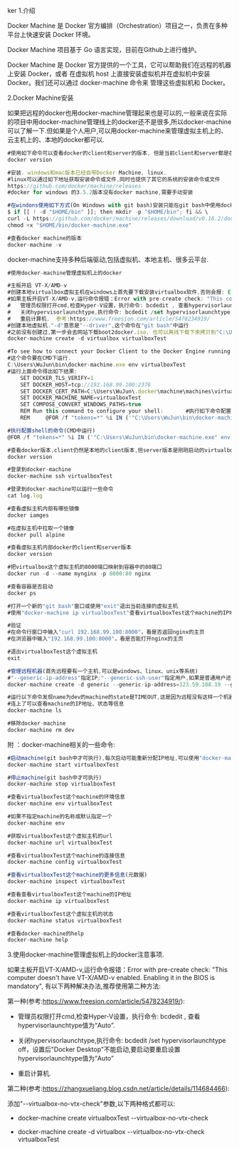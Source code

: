 

 ker 1.介绍

Docker Machine 是 Docker 官⽅编排（Orchestration）项⽬之⼀，负责在多种平台上快速安装 Docker 环境。 

Docker Machine 项⽬基于 Go 语⾔实现，⽬前在Github上进⾏维护。 

Docker Machine 是 Docker 官⽅提供的⼀个⼯具，它可以帮助我们在远程的机器上安装 Docker，或者 在虚拟机 host 上直接安装虚拟机并在虚拟机中安装 Docker。我们还可以通过 docker-machine 命令来 管理这些虚拟机和 Docker。



2.Docker Machine安装

如果把远程的docker也用docker-machine管理起来也是可以的,一般来说在实际的项目中用docker-machine管理线上的docker还不是很多,所以docker-machine可以了解一下.但如果是个人用户,可以用docker-machine来管理虚拟主机上的、云主机上的、本地的docker都可以.



```javascript
#使用如下命令可以查看docker的client和server的版本, 但是当前client和server都是在本地,但是可以把server改为远程主机.
docker version

#安装. windows和mac版本已经自带Docker Machine, linux.  
#linux可以通过如下地址获取安装命令或文件,同时也提供了其它的系统的安装命令或文件
https://github.com/docker/machine/releases
#docker for windows 的3.5.2版本没有docker machine,需要手动安装

#在windons使用如下方式(On Windows with git bash)安装只能在git bash中使用docker-machine命令
$ if [[ ! -d "$HOME/bin" ]]; then mkdir -p "$HOME/bin"; fi && \
curl -L https://github.com/docker/machine/releases/download/v0.16.2/docker-machine-Windows-x86_64.exe > "$HOME/bin/docker-machine.exe" && \
chmod +x "$HOME/bin/docker-machine.exe" 

#查看docker machine的版本
docker-machine -v

```





docker-machine支持多种后端驱动,包括虚拟机、本地主机、很多云平台.

```javascript
#使用docker-machine管理虚拟机上的docker

#主板开启 VT-X/AMD-v
#创建本地virtualbox虚拟主机在windows上首先要下载安装virtualbox软件,否则会报: Error with pre-create check: "VBoxManage not found. Make sure VirtualBox is installed and VBoxManage is in the path"
#如果主板开启VT-X/AMD-v,运行命令报错：Error with pre-create check: "This computer doesn't have VT-X/AMD-v enabled. Enabling it in the BIOS is mandatory"
#	管理员权限打开cmd,检查Hyper-V设置，执行命令: bcdedit , 查看hypervisorlaunchtype值为“Auto”
#	关闭hypervisorlaunchtype,执行命令: bcdedit /set hypervisorlaunchtype off，设置后"Docker Desktop"不能启动,要启动要重启设置hypervisorlaunchtype值为“Auto”
#	重启计算机.  参考:https://www.freesion.com/article/5478234919/
#创建本地虚拟机."-d"意思是"--driver",这个命令在"git bash"中运行
#之前没有创建过,第一步会去网站下载boot2docker.iso. 也可以离线下载下来拷贝到"C:\Users\WuJun\.docker\machine\cache\"目录(不同的系统目录不同),接下来会创建SSH认证,网络等.
docker-machine create -d virtualbox virtualboxTest

#To see how to connect your Docker Client to the Docker Engine running on this virtual machine(不同的系统命令不同), run:
#这个命令要在CMD下运行.
C:\Users\WuJun\bin\docker-machine.exe env virtualboxTest
#运行上面命令得出如下结果:
	SET DOCKER_TLS_VERIFY=1
	SET DOCKER_HOST=tcp://192.168.99.100:2376
	SET DOCKER_CERT_PATH=C:\Users\WuJun\.docker\machine\machines\virtualboxTest	#证书文件
	SET DOCKER_MACHINE_NAME=virtualboxTest
	SET COMPOSE_CONVERT_WINDOWS_PATHS=true
	REM Run this command to configure your shell:		#执行如下命令配置shell
	REM     @FOR /f "tokens=*" %i IN ('"C:\Users\WuJun\bin\docker-machine.exe" env virtualboxTest') DO @%i

#执行配置shell的命令(CMD中运行)
@FOR /f "tokens=*" %i IN ('"C:\Users\WuJun\bin\docker-machine.exe" env virtualboxTest') DO @%i

#查看docker版本,client仍然是本地的client版本,但server版本是刚刚启动的virtualbox虚拟主机中的docker版本.
docker version

#登录到docker-machine
docker-machine ssh virtualboxTest

#登录到docker-machine可以运行一些命令
cat log.log

#查看虚拟主机内部有哪些镜像
docker iamges

#在虚拟主机中拉取一个镜像
docker pull alpine

#查看虚拟主机内部docker的client和server版本
docker version

#把virtualbox这个虚拟主机的8000端口映射到容器中的80端口
docker run -d --name mynginx -p 8000:80 nginx

#查看容器是否启动
docker ps

#打开一个新的"git bash"窗口或使用"exit"退出当前连接的虚拟主机
#使用"docker-machine ip virtualboxTest"查看virtualboxTest这个machine的IP地址

#验证
#在命令行窗口中输入"curl 192.168.99.100:8000"，看是否返回nginx的主页
#在浏览器中输入"192.168.99.100:8000"，看是否能打开nginx的主页

#退出virtualboxTest这个虚拟主机
exit

```





```javascript
#管理远程机器(首先远程要有一个主机,可以是windows、linux、unix等系统)
#"--generic-ip-address"指定IP;"--generic-ssh-user"指定用户,如果是普通用户还可以加权限;"--generic-ssh-key"指定SSH密钥
docker-machine create -d generic --generic-ip-address=123.59.188.19 --generic-ssh-user=root --generic-ssh-key ~/.ssh/id_rsa dev 

#运行以下命令发现name为dev的machine的state是TIMEOUT,这是因为远程没有这样一个机器,所以连不上.
#连上了可以查看machine的IP地址、状态等信息
docker-machine ls

#移除docker-machine
docker-machine rm dev
```





附 ：docker-machine相关的一些命令:

```javascript
#启动machine(git bash中才可执行),每次启动可能重新分配IP地址,可以使用"docker-machine env virtualboxTest查看"
docker-machine start virtualboxTest

#停止machine(git bash中才可执行)
docker-machine stop virtualboxTest

#查看virtualboxTest这个machine的环境信息
docker-machine env virtualboxTest

#如果不指定machine的名称或默认指定一个
docker-machine env

#获取virtualboxTest这个虚拟主机的url
docker-machine url virtualboxTest

#查看virtualboxTest这个machine的连接信息
docker-machine config virtualboxTest

#查看virtualboxTest这个machine的更多信息(元数据)
docker-machine inspect virtualboxTest

#查看查看virtualboxTest这个machine的IP地址
docker-machine ip virtualboxTest

#查看virtualboxTest这个虚拟主机的状态
docker-machine status virtualboxTest

#查看docker-machine的help
docker-machine help
```



3.使用docker-machine管理虚拟机上的docker注意事项.



如果主板开启VT-X/AMD-v,运行命令报错：Error with pre-create check: "This computer doesn't have VT-X/AMD-v enabled. Enabling it in the BIOS is mandatory", 有以下两种解决办法,推荐使用第二种方法:



第一种(参考:https://www.freesion.com/article/5478234919/):

- 管理员权限打开cmd,检查Hyper-V设置，执行命令: bcdedit , 查看hypervisorlaunchtype值为“Auto”.

- 关闭hypervisorlaunchtype,执行命令: bcdedit /set hypervisorlaunchtype off，设置后"Docker Desktop"不能启动,要启动要重启设置hypervisorlaunchtype值为“Auto”

- 重启计算机.



第二种(参考:https://zhangxueliang.blog.csdn.net/article/details/114684466):

添加"--virtualbox-no-vtx-check"参数,以下两种格式都可以:

- docker-machine create virtualboxTest --virtualbox-no-vtx-check

- docker-machine create -d virtualbox --virtualbox-no-vtx-check virtualboxTest

